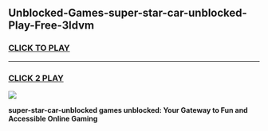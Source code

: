 
## Unblocked-Games-super-star-car-unblocked-Play-Free-3ldvm
<h3>
<a href="https://premium76.site?title=super-star-car-unblocked&ref=10A">CLICK TO PLAY</a></h3>
<hr>

<h3>
<a href="https://premium76.site?title=super-star-car-unblocked&ref=10A">CLICK 2 PLAY</a>
  
</h3>

<a href="https://premium76.site?title=super-star-car-unblocked&ref=10A"><img src="https://clearcache.store/games.png"></a>


**super-star-car-unblocked games unblocked: Your Gateway to Fun and Accessible Online Gaming**
